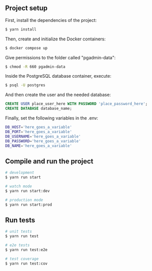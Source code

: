 ## Project setup

First, install the dependencies of the project:

```bash
$ yarn install
```

Then, create and initialize the Docker containers:

```bash
$ docker compose up
```

Give permissions to the folder called "pgadmin-data":

```bash
$ chmod -R 660 pgadmin-data
```

Inside the PostgreSQL database container, execute:

```bash
$ psql -U postgres
```

And then create the user and the needed database:

```SQL
CREATE USER place_user_here WITH PASSWORD 'place_password_here';
CREATE DATABASE database_name;
```

Finally, set the following variables in the .env:
```bash
DB_HOST='here_goes_a_variable'
DB_PORT='here_goes_a_variable'
DB_USERNAME='here_goes_a_variable'
DB_PASSWORD='here_goes_a_variable'
DB_NAME='here_goes_a_variable'
```

## Compile and run the project

```bash
# development
$ yarn run start

# watch mode
$ yarn run start:dev

# production mode
$ yarn run start:prod
```

## Run tests

```bash
# unit tests
$ yarn run test

# e2e tests
$ yarn run test:e2e

# test coverage
$ yarn run test:cov
```